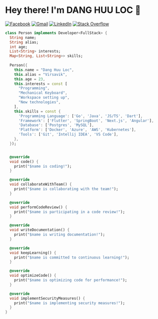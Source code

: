 # Hey there! I'm DANG HUU LOC :wave:

<a href="https://www.facebook.com/loc.yen.512/" target="_blank" rel="noopener noreferrer">![Facebook](https://img.shields.io/badge/Facebook-%231877F2.svg?style=for-the-badge&logo=Facebook&logoColor=white)</a>
<a href="mailto:dhuuloc8818@gmail.com" target="_blank" rel="noopener noreferrer">![Gmail](https://img.shields.io/badge/Gmail-D14836?style=for-the-badge&logo=gmail&logoColor=white)</a>
<a href="https://www.linkedin.com/in/virsavik-dang" target="_blank" rel="noopener noreferrer">![LinkedIn](https://img.shields.io/badge/linkedin-%230077B5.svg?style=for-the-badge&logo=linkedin&logoColor=white)</a>
<a href="https://stackoverflow.com/users/14512647/loc-dang" target="_blank" rel="noopener noreferrer">![Stack Overflow](https://img.shields.io/badge/-Stackoverflow-FE7A16?style=for-the-badge&logo=stack-overflow&logoColor=white)
</a>

```dart
class Person implements Developer<FullStack> {
  String name;
  String alias;
  int age;
  List<String> interests;
  Map<String, List<String>> skills;
  
  Person({
    this.name = "Dang Huu Loc",
    this.alias = "Virsavik",
    this.age = 23,
    this.interests = const [
      "Programming",
      "Mechanical Keyboard",
      "Workspace setting up",
      "New technologies",
    ],
    this.skills = const {
      'Programming Language': ['Go', 'Java', 'JS/TS', 'Dart'],
      'Framework': ['Flutter', 'SpringBoot', 'Next.js', 'Angular'],
      'Database': ['Postgres', 'MySQL'],
      'Platform': ['Docker', 'Azure', 'AWS', 'Kubernetes'],
      'Tools': ['Git', 'Intellij IDEA', 'VS Code'],
    },
  });


  @override
  void code() {
    print("$name is coding!");
  }

  @override
  void collaborateWithTeam() {
    print("$name is collaborating with the team!");
  }

  @override
  void performCodeReview() {
    print("$name is participating in a code review!");
  }

  @override
  void writeDocumentation() {
    print("$name is writing documentation!");
  }

  @override
  void keepLearning() {
    print("$name is committed to continuous learning!");
  }

  @override
  void optimizeCode() {
    print("$name is optimizing code for performance!");
  }

  @override
  void implementSecurityMeasures() {
    print("$name is implementing security measures!");
  }
}
```
